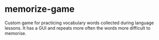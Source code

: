 # memorize-game
Custom game for practicing vocabulary words collected during language lessons. It has a GUI and repeats more often the words more difficult to memorise.
